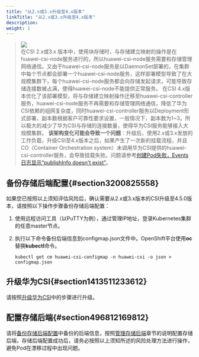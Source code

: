 ```yaml
---
title: "从2.x或3.x升级至4.x版本"
linkTitle: "从2.x或3.x升级至4.x版本"
description: 
weight: 1
---
```


>![](/css-docs/public_sys-resources/zh-cn/icon-notice.gif)  
>在CSI 2.x或3.x 版本中，使用块存储时，与存储建立映射的操作是在huawei-csi-node服务进行的，所以huawei-csi-node服务需要和存储管理网络通信。又由于huawei-csi-node服务是以DaemonSet部署的，在集群中每个节点都会部署一个huawei-csi-node服务，这样部署模型导致了在大规模集群下，每个huawei-csi-node服务都会向存储发起请求，可能导致存储连接数被占满，使得huawei-csi-node不能提供正常服务。
>在CSI 4.x版本优化了该部署模型，将与存储建立映射操作迁移至huawei-csi-controller服务，huawei-csi-node服务不再需要和存储管理网络通信，降低了华为CSI依赖的组网复杂度，同时huawei-csi-controller服务以Deployment形式部署，副本数根据客户可靠性要求设置，一般情况下，副本数为1\~3。所以极大的减少了华为CSI与存储的连接数量，使得华为CSI服务能够接入大规模集群。
>**该架构变化可能会导致一个问题**：升级后，使用2.x或3.x发放的工作负载，升级CSI至4.x版本之后，如果产生了一次新的挂载流程，并且CO（Container Orchestration system）未调用华为CSI提供的huawei-csi-controller服务，会导致挂载失败。问题请参考[创建Pod失败，Events日志显示“publishInfo doesn't exist”](/v4.5.0/troubleshooting/pod-issues/a-pod-fails-to-be-created-and-message-publishinfo-doesn-t-exist-is-displayed-in-the-events-log)。

## 备份存储后端配置{#section3200825558}

如果您已按照以上须知评估风险后，确认需要从2.x或3.x版本的CSI升级至4.5.0版本，请按照以下操作步骤备份存储后端配置：

1.  使用远程访问工具（以PuTTY为例），通过管理IP地址，登录Kubernetes集群的任意master节点。
2.  执行以下命令备份后端信息到configmap.json文件中。OpenShift平台使用**oc**替换**kubectl**命令。

    ```
    kubectl get cm huawei-csi-configmap -n huawei-csi -o json > configmap.json
    ```

## 升级华为CSI{#section1413511233612}

请按照[升级华为CSI](/v4.5.0/installation-and-deployment/upgrading-or-rolling-back-huawei-csi/upgrading-or-rolling-back-huawei-csi-using-helm/upgrading-huawei-csi/upgrading-huawei-csi-on-kubernetes-openshift-and-tanzu#section6841317173013)中的步骤进行升级。

## 配置存储后端{#section496812169812}

请将[备份存储后端配置](#section3200825558)中备份的后端信息，按照[管理存储后端](/v4.5.0/storage-backend-management/managing-storage-backends)章节的说明配置存储后端，存储后端配置成功后，请务必按照以上须知所述的风险处理方法进行操作，避免Pod在漂移过程中出现问题。

